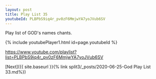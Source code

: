 ```yaml
---
layout: post
title: Play List 35
youtubeId: PLBPbS9iq4r_pv0zF6MmjwYA7yoJVub6SV
---
```

 
 
Play list of GOD's names chants.
 
{% include youtubePlayer1.html id=page.youtubeId %}
 
 https://www.youtube.com/playlist?list=PLBPbS9iq4r_pv0zF6MmjwYA7yoJVub6SV

[Next]({{ site.baseurl }}{% link  split3/_posts/2020-06-25-God Play List 33.md%})
